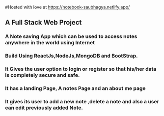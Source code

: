 #Hosted with love at https://notebook-saubhagya.netlify.app/

## A Full Stack Web Project

### A Note saving App which can be used to access notes anywhere in the world using Internet

### Build Using ReactJs,NodeJs,MongoDB and BootStrap.

### It Gives the user option to login or register so that his/her data is completely secure and safe.

### It has a landing Page, A notes Page and an about me page

### It gives its user to add a new note ,delete a note and also a user can edit previously added Note.


